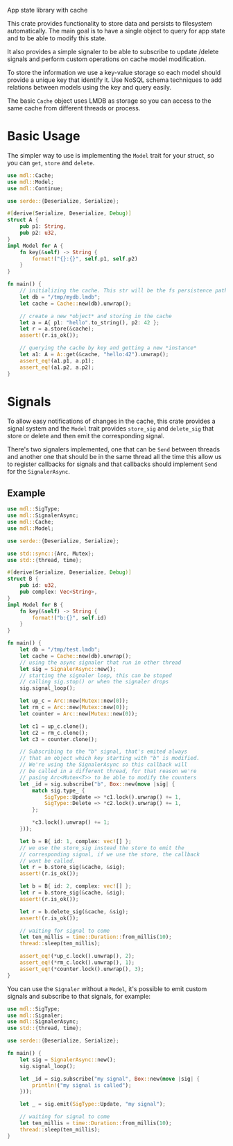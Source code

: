 App state library with cache

This crate provides functionality to store data and persists to filesystem
automatically. The main goal is to have a single object to query for app
state and to be able to modify this state.

It also provides a simple signaler to be able to subscribe to update /delete
signals and perform custom operations on cache model modification.

To store the information we use a key-value storage so each model should
provide a unique key that identify it. Use NoSQL schema techniques to add
relations between models using the key and query easily.

The basic `Cache` object uses LMDB as storage so you can access to the same
cache from different threads or process.

# Basic Usage

The simpler way to use is implementing the `Model` trait for your struct,
so you can `get`, `store` and `delete`.

```rust
use mdl::Cache;
use mdl::Model;
use mdl::Continue;

use serde::{Deserialize, Serialize};

#[derive(Serialize, Deserialize, Debug)]
struct A {
    pub p1: String,
    pub p2: u32,
}
impl Model for A {
    fn key(&self) -> String {
        format!("{}:{}", self.p1, self.p2)
    }
}

fn main() {
    // initializing the cache. This str will be the fs persistence path
    let db = "/tmp/mydb.lmdb";
    let cache = Cache::new(db).unwrap();

    // create a new *object* and storing in the cache
    let a = A{ p1: "hello".to_string(), p2: 42 };
    let r = a.store(&cache);
    assert!(r.is_ok());

    // querying the cache by key and getting a new *instance*
    let a1: A = A::get(&cache, "hello:42").unwrap();
    assert_eq!(a1.p1, a.p1);
    assert_eq!(a1.p2, a.p2);
}
```

# Signals

To allow easy notifications of changes in the cache, this crate
provides a signal system and the `Model` trait provides `store_sig`
and `delete_sig` that store or delete and then emit the corresponding
signal.

There's two signalers implemented, one that can be `Send` between
threads and another one that should be in the same thread all the time
this allow us to register callbacks for signals and that callbacks
should implement `Send` for the `SignalerAsync`.

## Example

```rust
use mdl::SigType;
use mdl::SignalerAsync;
use mdl::Cache;
use mdl::Model;

use serde::{Deserialize, Serialize};

use std::sync::{Arc, Mutex};
use std::{thread, time};

#[derive(Serialize, Deserialize, Debug)]
struct B {
    pub id: u32,
    pub complex: Vec<String>,
}
impl Model for B {
    fn key(&self) -> String {
        format!("b:{}", self.id)
    }
}

fn main() {
    let db = "/tmp/test.lmdb";
    let cache = Cache::new(db).unwrap();
    // using the async signaler that run in other thread
    let sig = SignalerAsync::new();
    // starting the signaler loop, this can be stoped
    // calling sig.stop() or when the signaler drops
    sig.signal_loop();

    let up_c = Arc::new(Mutex::new(0));
    let rm_c = Arc::new(Mutex::new(0));
    let counter = Arc::new(Mutex::new(0));

    let c1 = up_c.clone();
    let c2 = rm_c.clone();
    let c3 = counter.clone();

    // Subscribing to the "b" signal, that's emited always
    // that an object which key starting with "b" is modified.
    // We're using the SignalerAsync so this callback will
    // be called in a different thread, for that reason we're
    // pasing Arc<Mutex<T>> to be able to modify the counters
    let _id = sig.subscribe("b", Box::new(move |sig| {
        match sig.type_ {
            SigType::Update => *c1.lock().unwrap() += 1,
            SigType::Delete => *c2.lock().unwrap() += 1,
        };

        *c3.lock().unwrap() += 1;
    }));

    let b = B{ id: 1, complex: vec![] };
    // we use the store_sig instead the store to emit the
    // corresponding signal, if we use the store, the callback
    // wont be called.
    let r = b.store_sig(&cache, &sig);
    assert!(r.is_ok());

    let b = B{ id: 2, complex: vec![] };
    let r = b.store_sig(&cache, &sig);
    assert!(r.is_ok());

    let r = b.delete_sig(&cache, &sig);
    assert!(r.is_ok());

    // waiting for signal to come
    let ten_millis = time::Duration::from_millis(10);
    thread::sleep(ten_millis);

    assert_eq!(*up_c.lock().unwrap(), 2);
    assert_eq!(*rm_c.lock().unwrap(), 1);
    assert_eq!(*counter.lock().unwrap(), 3);
}
```

You can use the `Signaler` without a `Model`, it's possible to emit custom
signals and subscribe to that signals, for example:

```rust
use mdl::SigType;
use mdl::Signaler;
use mdl::SignalerAsync;
use std::{thread, time};

use serde::{Deserialize, Serialize};

fn main() {
    let sig = SignalerAsync::new();
    sig.signal_loop();

    let _id = sig.subscribe("my signal", Box::new(move |sig| {
        println!("my signal is called");
    }));

    let _ = sig.emit(SigType::Update, "my signal");

    // waiting for signal to come
    let ten_millis = time::Duration::from_millis(10);
    thread::sleep(ten_millis);
}
```
